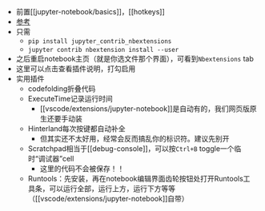 - 前置[[jupyter-notebook/basics]]，[[hotkeys]]
- [参考](https://sspai.com/post/55402)
- 只需
  - `pip install jupyter_contrib_nbextensions`
  - `jupyter contrib nbextension install --user`
- 之后重启notebook主页（就是你选文件那个界面），可看到`Nbextensions` tab
- 这里可以点击查看插件说明，打勾启用
- 实用插件
  - codefolding折叠代码
  - ExecuteTime记录运行时间
    - [[vscode/extensions/jupyter-notebook]]是自动有的，我们网页版原生还要手动装
  - Hinterland每次按键都自动补全
    - 但其实还不太好用，经常会反而搞乱你的标识符。建议先别开
  - Scratchpad相当于[[debug-console]]，可以按`Ctrl+B` toggle一个临时“调试器”cell
    - 这里的代码不会被保存！！
  - Runtools：先安装，再在notebook编辑界面齿轮按钮处打开Runtools工具条，可以运行全部，运行上方，运行下方等等（[[vscode/extensions/jupyter-notebook]]自带）